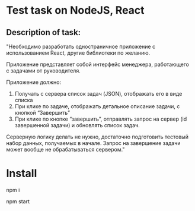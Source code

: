 # Test task on NodeJS, React

## Description of task:

"Необходимо разработать одностраничное приложение с использованием React,  другие библиотеки по желанию.

Приложение представляет собой интерфейс менеджера, работающего с задачами от руководителя.

Приложение должно:
1) Получать с сервера список задач (JSON), отображать его в виде списка
2) При клике по задаче, отображать детальное описание задачи, с кнопкой “Завершить”
3) При клике по кнопке “завершить”, отправлять запрос на сервер (id завершенной задачи) и обновлять список задач.

Серверную логику делать не нужно, достаточно подготовить тестовый набор данных, получаемых в начале. Запрос на завершение задачи может вообще не обрабатываться сервером."

# Install

npm i

npm start
